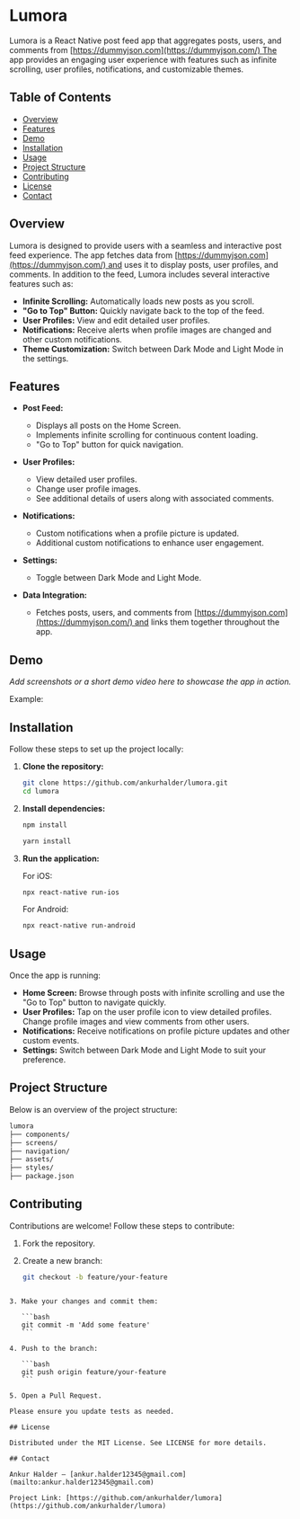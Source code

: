 # Lumora

Lumora is a React Native post feed app that aggregates posts, users, and comments from [https://dummyjson.com](https://dummyjson.com/) The app provides an engaging user experience with features such as infinite scrolling, user profiles, notifications, and customizable themes.

## Table of Contents

- [Overview](#overview)
- [Features](#features)
- [Demo](#demo)
- [Installation](#installation)
- [Usage](#usage)
- [Project Structure](#project-structure)
- [Contributing](#contributing)
- [License](#license)
- [Contact](#contact)

## Overview

Lumora is designed to provide users with a seamless and interactive post feed experience. The app fetches data from [https://dummyjson.com](https://dummyjson.com/) and uses it to display posts, user profiles, and comments. In addition to the feed, Lumora includes several interactive features such as:

- **Infinite Scrolling:** Automatically loads new posts as you scroll.
- **"Go to Top" Button:** Quickly navigate back to the top of the feed.
- **User Profiles:** View and edit detailed user profiles.
- **Notifications:** Receive alerts when profile images are changed and other custom notifications.
- **Theme Customization:** Switch between Dark Mode and Light Mode in the settings.

## Features

- **Post Feed:**

  - Displays all posts on the Home Screen.
  - Implements infinite scrolling for continuous content loading.
  - "Go to Top" button for quick navigation.

- **User Profiles:**

  - View detailed user profiles.
  - Change user profile images.
  - See additional details of users along with associated comments.

- **Notifications:**

  - Custom notifications when a profile picture is updated.
  - Additional custom notifications to enhance user engagement.

- **Settings:**

  - Toggle between Dark Mode and Light Mode.

- **Data Integration:**

  - Fetches posts, users, and comments from [https://dummyjson.com](https://dummyjson.com/) and links them together throughout the app.

## Demo

_Add screenshots or a short demo video here to showcase the app in action._

Example:

## Installation

Follow these steps to set up the project locally:

1. **Clone the repository:**

   ```bash
   git clone https://github.com/ankurhalder/lumora.git
   cd lumora
   ```

2. **Install dependencies:**

   ```bash
   npm install

   yarn install
   ```

3. **Run the application:**

   For iOS:

   ```bash
   npx react-native run-ios
   ```

   For Android:

   ```bash
   npx react-native run-android
   ```

## Usage

Once the app is running:

- **Home Screen:** Browse through posts with infinite scrolling and use the "Go to Top" button to navigate quickly.
- **User Profiles:** Tap on the user profile icon to view detailed profiles. Change profile images and view comments from other users.
- **Notifications:** Receive notifications on profile picture updates and other custom events.
- **Settings:** Switch between Dark Mode and Light Mode to suit your preference.

## Project Structure

Below is an overview of the project structure:

```bash
lumora
├── components/
├── screens/
├── navigation/
├── assets/
├── styles/
├── package.json

```

## Contributing

Contributions are welcome! Follow these steps to contribute:

1. Fork the repository.

2. Create a new branch:

   ```bash
   git checkout -b feature/your-feature
   ```

````

3. Make your changes and commit them:

   ```bash
   git commit -m 'Add some feature'
   ```

4. Push to the branch:

   ```bash
   git push origin feature/your-feature
   ```

5. Open a Pull Request.

Please ensure you update tests as needed.

## License

Distributed under the MIT License. See LICENSE for more details.

## Contact

Ankur Halder – [ankur.halder12345@gmail.com](mailto:ankur.halder12345@gmail.com)

Project Link: [https://github.com/ankurhalder/lumora](https://github.com/ankurhalder/lumora)
````
